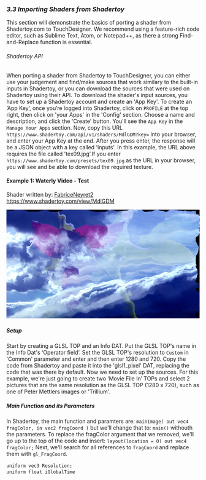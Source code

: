 ### *3.3 Importing Shaders from Shadertoy*

This section will demonstrate the basics of porting a shader from Shadertoy.com to TouchDesigner. We recommend using a feature-rich code editor, such as Sublime Text, Atom, or Notepad++, as there a strong Find-and-Replace function is essential.
###### Shadertoy API
When porting a shader from Shadertoy to TouchDesigner, you can either use your judgement and find/make sources that work similary to the built-in inputs in Shadertoy, or you can download the sources that were used on Shadertoy using their API. To download the shader's input sources, you have to set up a Shadertoy account and create an 'App Key'. 
To create an ‘App Key’, once you’re logged into Shadertoy, click on `PROFILE` at the top right, then click on 'your Apps' in the 'Config' section. Choose a name and description, and click the 'Create' button. 
You'll see the `App Key` in the `Manage Your Apps` section. Now, copy this URL `https://www.shadertoy.com/api/v1/shaders/MdlGDM?key=` into your browser, and enter your App Key at the end. After you press enter, the response will be a JSON object with a key called 'inputs'.  In this example, the URL above requires the file called 'tex09.jpg’.If you enter `https://www.shadertoy.com/presets/tex09.jpg` as the URL in your browser, you will see and be able to download the required texture.

#### Example 1: Waterly Video - Test
Shader written by: [FabriceNeyret2](https://www.shadertoy.com/user/FabriceNeyret2)
https://www.shadertoy.com/view/MdlGDM

![alt text](../img/12.6_shade/ex1_1.jpeg)

##### Setup
Start by creating a GLSL TOP and an Info DAT. Put the GLSL TOP's name in the Info Dat's ‘Operator field’. Set the GLSL TOP's resolution to `Custom` in 'Common' parameter and enter and then enter 1280 and 720. Copy the code from Shadertoy and paste it into the 'glsl1_pixel' DAT, replacing the code that was there by default.
Now we need to set up the sources. For this example, we're just going to create two ‘Movie File In’ TOPs and select 2 pictures that are the same resolution as the GLSL TOP (1280 x 720), such as one of Peter Mettlers images or 'Trillium'.

##### Main Function and its Parameters
In Shadertoy, the main function and paramters are:
`mainImage( out vec4 fragColor, in vec2 fragCoord )` 
but we'll change that to:
`main()`
withouth the parameters. To replace the fragColor argument that we removed, we'll go up to the top of the code and insert: 
`layout(location = 0) out vec4 fragColor;` 
Next, we'll search for all references to `fragCoord` and replace them with `gl_FragCoord`.

```
uniform vec3 Resolution;
uniform float iGlobalTime
``` 

